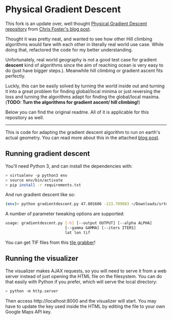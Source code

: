 Physical Gradient Descent
=========================

This fork is an update over, well thought [Physical Gradient Descent repository](https://github.com/chrisfosterelli/physical-gradient-descent) from [Chris Foster's blog post](https://fosterelli.co/executing-gradient-descent-on-the-earth).

Thought it was pretty neat, and wanted to see how other Hill climbing algorithms would fare with each other in literally real world use case. While doing that, refactored the code for my better understanding.

Unfortunately, real world geography is not a good test case for gradient **descent** kind of algorithms since the aim of reaching ocean is very easy to do (just have bigger steps.). Meanwhile hill climbing or gradient ascent fits perfectly.

Luckly, this can be easily solved by turning the world inside out and turning it into a great problem for finding global/local minima or just reversing the loss and turning the algorithms adapt for finding the global/local maxima. (**TODO: Turn the algorithms for gradient ascent/ hill climbing!**)

Below you can find the original readme. All of it is applicable for this repository as well.

---

This is code for adapting the gradient descent algorithm to run on earth's 
actual geometry. You can read more about this in the attached [blog post].

## Running gradient descent

You'll need Python 3, and can install the dependencies with:

```bash
> virtualenv -p python3 env
> source env/bin/activate
> pip install -r requirements.txt
```

And run gradient descent like so:

```bash
(env)> python gradientdescent.py 47.801686 -123.709083 ~/Downloads/srtm_12_03/srtm_12_03.tif
```

A number of parameter tweaking options are supported:

```bash
usage: gradientdescent.py [-h] [--output OUTPUT] [--alpha ALPHA]
                          [--gamma GAMMA] [--iters ITERS]
                          lat lon tif
```

You can get TIF files from this [tile grabber]!

## Running the visualizer

The visualizer makes AJAX requests, so you will need to serve it from a web
server instead of just opening the HTML file on the filesystem. You can do that
easily with Python if you prefer, which will serve the local directory:

```bash
> python -m http.server
```

Then access http://localhost:8000 and the visualizer will start. You may have to
update the key used inside the HTML by editing the file to your own Google Maps
API key.

[tile grabber]: http://dwtkns.com/srtm/
[blog post]: https://fosterelli.co/executing-gradient-descent-on-the-earth

